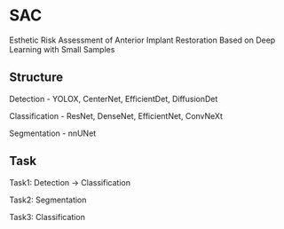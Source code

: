 # SAC

Esthetic Risk Assessment of Anterior Implant Restoration
Based on Deep Learning with Small Samples

## Structure

Detection - YOLOX, CenterNet, EfficientDet, DiffusionDet

Classification - ResNet, DenseNet, EfficientNet, ConvNeXt

Segmentation - nnUNet

## Task

Task1: Detection -> Classification

Task2: Segmentation

Task3: Classification